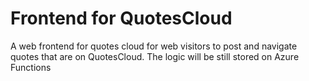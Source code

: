 # Frontend for QuotesCloud

A web frontend for quotes cloud for web visitors to post and navigate quotes that are on QuotesCloud. The logic will be still stored on Azure Functions

